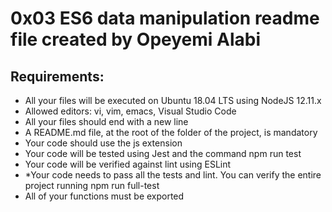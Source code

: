 # 0x03 ES6 data manipulation readme file created by Opeyemi Alabi

## Requirements:
* All your files will be executed on Ubuntu 18.04 LTS using NodeJS 12.11.x
* Allowed editors: vi, vim, emacs, Visual Studio Code
* All your files should end with a new line
* A README.md file, at the root of the folder of the project, is mandatory
* Your code should use the js extension
* Your code will be tested using Jest and the command npm run test
* Your code will be verified against lint using ESLint
* *Your code needs to pass all the tests and lint. You can verify the entire project running npm run full-test
* All of your functions must be exported
